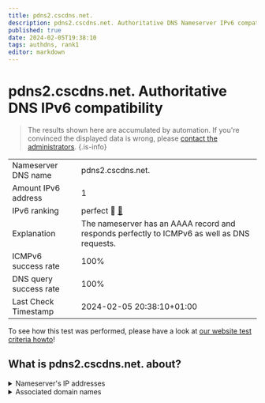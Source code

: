 ```yaml
---
title: pdns2.cscdns.net.
description: pdns2.cscdns.net. Authoritative DNS Nameserver IPv6 compatibility
published: true
date: 2024-02-05T19:38:10
tags: authdns, rank1
editor: markdown
---
```


# pdns2.cscdns.net. Authoritative DNS IPv6 compatibility

> The results shown here are accumulated by automation. If you're convinced the displayed data is wrong, please [contact the administrators](/howto/chat). 
{.is-info}




|   |   |
| - | - |
| Nameserver DNS name | pdns2.cscdns.net.
| Amount IPv6 address | 1
| IPv6 ranking | perfect :1st_place_medal: [🔗](/howto/ranking) |
| Explanation | The nameserver has an AAAA record and responds perfectly to ICMPv6 as well as DNS requests. |
| ICMPv6 success rate | 100%|
| DNS query success rate | 100% |
| Last Check Timestamp | 2024-02-05 20:38:10+01:00 |

To see how this test was performed, please have a look at [our website test criteria howto](/howto/testcriteria/authdns)!


## What is pdns2.cscdns.net. about?




<details>
<summary>Nameserver's IP addresses</summary>

2610:a1:1023::100

</details>



<details>
<summary>Associated domain names</summary>

groupebpce.com

www.bayer.com

</details>
